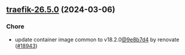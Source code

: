

## [traefik-26.5.0](https://github.com/truecharts/charts/compare/traefik-26.4.15...traefik-26.5.0) (2024-03-06)

### Chore



- update container image common to v18.2.0[@9e8b7d4](https://github.com/9e8b7d4) by renovate ([#18943](https://github.com/truecharts/charts/issues/18943))